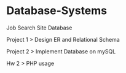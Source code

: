 # Database-Systems
Job Search Site Database


Project 1 > Design ER and Relational Schema

Project 2 > Implement Database on mySQL

Hw 2 > PHP usage
